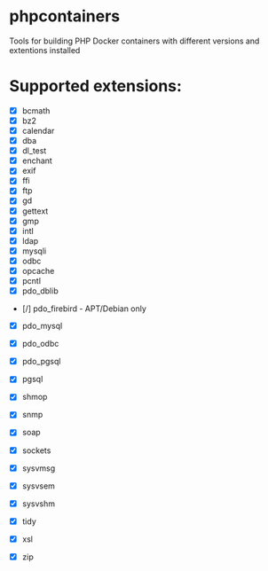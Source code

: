 # phpcontainers
Tools for building PHP Docker containers with different versions and extentions installed

# Supported extensions:
- [x] bcmath
- [x] bz2
- [x] calendar
- [x] dba
- [x] dl_test
- [x] enchant
- [x] exif
- [x] ffi
- [x] ftp
- [x] gd
- [x] gettext
- [x] gmp
- [x] intl
- [x] ldap
- [x] mysqli
- [x] odbc
- [x] opcache
- [x] pcntl
- [x] pdo_dblib
- [/] pdo_firebird - APT/Debian only
- [x] pdo_mysql
- [x] pdo_odbc
- [x] pdo_pgsql
- [x] pgsql
- [x] shmop
- [x] snmp
- [x] soap
- [x] sockets
- [x] sysvmsg
- [x] sysvsem
- [x] sysvshm
- [x] tidy
- [x] xsl
- [x] zip

